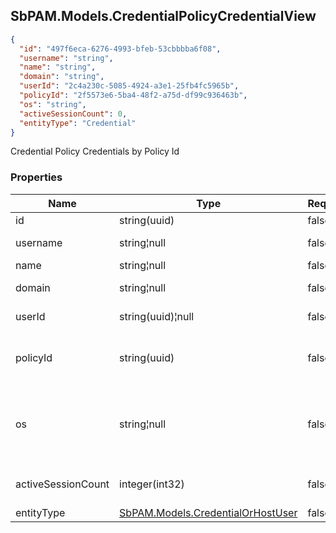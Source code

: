 
<h2 id="tocS_SbPAM.Models.CredentialPolicyCredentialView">SbPAM.Models.CredentialPolicyCredentialView</h2>

<a id="schemasbpam.models.credentialpolicycredentialview"></a>
<a id="schema_SbPAM.Models.CredentialPolicyCredentialView"></a>
<a id="tocSsbpam.models.credentialpolicycredentialview"></a>
<a id="tocssbpam.models.credentialpolicycredentialview"></a>

```json
{
  "id": "497f6eca-6276-4993-bfeb-53cbbbba6f08",
  "username": "string",
  "name": "string",
  "domain": "string",
  "userId": "2c4a230c-5085-4924-a3e1-25fb4fc5965b",
  "policyId": "2f5573e6-5ba4-48f2-a75d-df99c936463b",
  "os": "string",
  "activeSessionCount": 0,
  "entityType": "Credential"
}

```

Credential Policy Credentials by Policy Id

### Properties

|Name|Type|Required|Restrictions|Description|
|---|---|---|---|---|
|id|string(uuid)|false|none|Credential Id|
|username|string¦null|false|none|Credential username|
|name|string¦null|false|none|Credential name|
|domain|string¦null|false|none|Credential domain/resource|
|userId|string(uuid)¦null|false|none|Credential user id|
|policyId|string(uuid)|false|none|Policy Id to which the credential is assigned|
|os|string¦null|false|none|Credential resource operating system or domain functional level|
|activeSessionCount|integer(int32)|false|none|Number of active sessions for credential|
|entityType|[SbPAM.Models.CredentialOrHostUser](../Models/sbpam.models.credentialorhostuser.md)|false|none|none|


